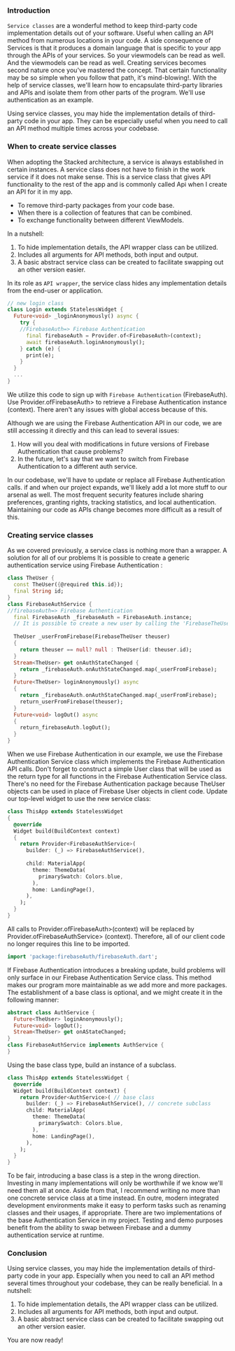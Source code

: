 ### Introduction
`Service classes` are a wonderful method to keep third-party code implementation details out of your software. Useful when calling an API method from numerous locations in your code. A side consequence of Services is that it produces a domain language that is specific to your app through the APIs of your services. So your viewmodels can be read as well. And the viewmodels can be read as well. Creating services becomes second nature once you've mastered the concept. That certain functionality may be so simple when you follow that path, it's mind-blowing!. With the help of service classes, we'll learn how to encapsulate third-party libraries and APIs and isolate them from other parts of the program. We'll use authentication as an example.

Using service classes, you may hide the implementation details of third-party code in your app.
They can be especially useful when you need to call an API method multiple times across your codebase.
### When to create service classes
When adopting the Stacked architecture, a service is always established in certain instances. A service class does not have to finish in the work service if it does not make sense. This is a service class that gives API functionality to the rest of the app and is commonly called Api when I create an API for it in my app.
- To remove third-party packages from your code base.
- When there is a collection of features that can be combined.
- To exchange functionality between different ViewModels.

In a nutshell:
1. To hide implementation details, the API wrapper class can be utilized.
2. Includes all arguments for API methods, both input and output.
3. A basic abstract service class can be created to facilitate swapping out an other version easier.
 
In its role as `API wrapper`, the service class hides any implementation details from the end-user or application.
```dart
// new login class
class Login extends StatelessWidget {
  Future<void> _loginAnonymously() async {
    try {
    //FirebaseAuth=> Firebase Authentication
      final firebaseAuth = Provider.of<FirebaseAuth>(context);
      await firebaseAuth.loginAnonymously();
    } catch (e) {
      print(e); 
    }
  }
  ...
}
```
We utilize this code to sign up with `Firebase Authentication` (FirebaseAuth). Use Provider.ofFirebaseAuth> to retrieve a Firebase Authentication instance (context). There aren't any issues with global access because of this.

Although we are using the Firebase Authentication API in our code, we are still accessing it directly and this can lead to several issues:

1. How will you deal with modifications in future versions of Firebase Authentication that cause problems?
2. In the future, let's say that we want to switch from Firebase Authentication to a different auth service.

In our codebase, we'll have to update or replace all Firebase Authentication calls. if and when our project expands, we'll likely add a lot more stuff to our arsenal as well. The most frequent security features include sharing preferences, granting rights, tracking statistics, and local authentication. Maintaining our code as APIs change becomes more difficult as a result of this.
### Creating service classes
As we covered previously, a service class is nothing more than a wrapper. A solution for all of our problems It is possible to create a generic authentication service using Firebase Authentication :
```Dart
class TheUser {
  const TheUser({@required this.id});
  final String id;
}
class FirebaseAuthService {
//firebaseAuth=> Firebase Authentication
  final FirebaseAuth _firebaseAuth = FirebaseAuth.instance;
  // It is possible to create a new user by calling the 'FirebaseTheUser' private method "TheUser".
  
  TheUser _userFromFirebase(FirebaseTheUser theuser) 
  {
    return theuser == null? null : TheUser(id: theuser.id);
  }
  Stream<TheUser> get onAuthStateChanged {
    return _firebaseAuth.onAuthStateChanged.map(_userFromFirebase);
  }
  Future<TheUser> loginAnonymously() async
  {
    return _firebaseAuth.onAuthStateChanged.map(_userFromFirebase);
    return_userFromFirebase(theuser);
  }
  Future<void> logOut() async
  {
    return_firebaseAuth.logOut();
  }
}
```
When we use Firebase Authentication in our example, we use the Firebase Authentication Service class which implements the Firebase Authentication API calls. Don't forget to construct a simple User class that will be used as the return type for all functions in the Firebase Authentication Service class. There's no need for the Firebase Authentication package because TheUser objects can be used in place of Firebase User objects in client code. Update our top-level widget to use the new service class:
```dart
class ThisApp extends StatelessWidget
{
  @override
  Widget build(BuildContext context) 
  {
    return Provider<FirebaseAuthService>(
      builder: (_) => FirebaseAuthService(),
      
      child: MaterialApp(
        theme: ThemeData(
          primarySwatch: Colors.blue,
        ),
        home: LandingPage(),
      ),
    );
  }
}
```
All calls to Provider.ofFirebaseAuth>(context) will be replaced by Provider.ofFirebaseAuthService> (context). Therefore, all of our client code no longer requires this line to be imported.
```dart
import 'package:firebaseAuth/firebaseAuth.dart';
```
If Firebase Authentication introduces a breaking update, build problems will only surface in our Firebase Authentication Service class. This method makes our program more maintainable as we add more and more packages. The establishment of a base class is optional, and we might create it in the following manner:
```dart
abstract class AuthService {
  Future<TheUser> loginAnonymously();
  Future<void> logOut();
  Stream<TheUser> get onAStateChanged;
}
class FirebaseAuthService implements AuthService {
}
```
Using the base class type, build an instance of a subclass.
```dart
class ThisApp extends StatelessWidget {
  @override
  Widget build(BuildContext context) {
    return Provider<AuthService>( // base class
      builder: (_) => FirebaseAuthService(), // concrete subclass
      child: MaterialApp(
        theme: ThemeData(
          primarySwatch: Colors.blue,
        ),
        home: LandingPage(),
      ),
    );
  }
}
```
To be fair, introducing a base class is a step in the wrong direction. Investing in many implementations will only be worthwhile if we know we'll need them all at once. Aside from that, I recommend writing no more than one concrete service class at a time instead. En outre, modern integrated development environments make it easy to perform tasks such as renaming classes and their usages, if appropriate. There are two implementations of the base Authentication Service in my project. Testing and demo purposes benefit from the ability to swap between Firebase and a dummy authentication service at runtime.
### Conclusion
Using service classes, you may hide the implementation details of third-party code in your app. Especially when you need to call an API method several times throughout your codebase, they can be really beneficial.
In a nutshell:
1. To hide implementation details, the API wrapper class can be utilized.
2. Includes all arguments for API methods, both input and output.
3. A basic abstract service class can be created to facilitate swapping out an other version easier.

You are now ready!
